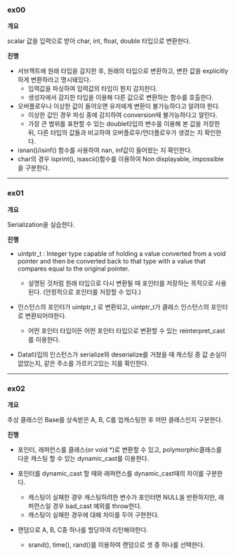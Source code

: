 ### ex00

**개요**

scalar 값을 입력으로 받아 char, int, float, double 타입으로 변환한다.

**진행**

- 서브젝트에 원래 타입을 감지한 후, 원래의 타입으로 변환하고, 변한 값을 explicitly 하게 변환하라고 명시돼있다.
	- 입력값을 파싱하여 입력값의 타입이 뭔지 감지한다.
	- 생성자에서 감지한 타입을 이용해 다른 값으로 변환하는 함수를 호출한다.
- 오버플로우나 이상한 값이 들어오면 유저에게 변환이 불가능하다고 알려야 한다.
	- 이상한 값인 경우 파싱 중에 감지하여 conversion때 불가능하다고 알린다.
	- 가장 큰 범위를 표현할 수 있는 double타입의 변수를 이용해 본 값을 저장한 뒤, 다른 타입의 값들과 비교하여 오버플로우/언더플로우가 생겼는 지 확인한다.
- isnan()/isinf() 함수를 사용하여 nan, inf값이 들어왔는 지 확인한다.
- char의 경우 isprint(), isascii()함수를 이용하여 Non displayable, impossible을 구분한다.

****

###  ex01

**개요**

Serialization을 실습한다.

**진행**

- uintptr_t
 : Integer type capable of holding a value converted from a void pointer and then be converted back to that type with a value that compares equal to the original pointer.
	 -  설명된 것처럼 원래 타입으로 다시 변환될 때 포인터를 저장하는 목적으로 사용된다. (안정적으로 포인터를 저장할 수 있다.)

- 인스턴스의 포인터가 uintptr_t 로 변환되고, uintptr_t가 클래스 인스턴스의 포인터로 변환되어야한다.
	- 어떤 포인터 타입이든 어떤 포인터 타입으로 변환할 수 있는 reinterpret_cast를 이용한다.

- Data타입의 인스턴스가 serialize와 deserialize를 거쳤을 때 캐스팅 중 값 손실이 없었는지, 같은 주소를 가르키고있는 지를 확인한다.

****

### ex02

**개요**

추상 클래스인 Base를 상속받은 A, B, C를 업캐스팅한 후 어떤 클래스인지 구분한다.

**진행**

- 포인터, 래퍼런스를 클래스(or void *)로 변환할 수 있고, polymorphic클래스를 다운 캐스팅 할 수 있는 dynamic_cast를 이용한다.

- 포인터를 dynamic_cast 할 때와 래퍼런스를 dynamic_cast때의 차이를 구분한다.
	- 캐스팅이 실패한 경우 캐스팅하려한 변수가 포인터면 NULL을 반환하지만, 래퍼런스일 경우 bad_cast 예외를 throw한다.
	- 캐스팅이 실패한 경우에 대해 차이를 두어 구현한다.

- 랜덤으로 A, B, C중 하나를 할당하여 리턴해야한다.
	- srand(), time(), rand()를 이용하여 랜덤으로 셋 중 하나를 선택한다.